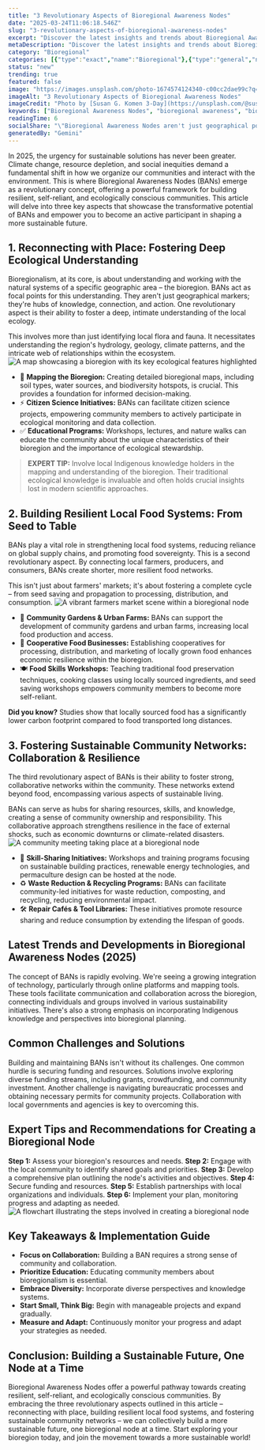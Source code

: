 ```yaml
---
title: "3 Revolutionary Aspects of Bioregional Awareness Nodes"
date: "2025-03-24T11:06:18.546Z"
slug: "3-revolutionary-aspects-of-bioregional-awareness-nodes"
excerpt: "Discover the latest insights and trends about Bioregional Awareness Nodes. This comprehensive guide covers everything you need to know about Bioregional Awareness Nodes in 2025."
metaDescription: "Discover the latest insights and trends about Bioregional Awareness Nodes. This comprehensive guide covers everything you need to know about Bioregional Aw..."
category: "Bioregional"
categories: [{"type":"exact","name":"Bioregional"},{"type":"general","name":"Community Development"},{"type":"medium","name":"Social Networks"},{"type":"specific","name":"Online Mapping"},{"type":"niche","name":"Hyperlocal Forums"}]
status: "new"
trending: true
featured: false
image: "https://images.unsplash.com/photo-1674574124340-c00cc2dae99c?q=85&w=1200&fit=max&fm=webp&auto=compress"
imageAlt: "3 Revolutionary Aspects of Bioregional Awareness Nodes"
imageCredit: "Photo by [Susan G. Komen 3-Day](https://unsplash.com/@susangkomen3day) on Unsplash"
keywords: ["Bioregional Awareness Nodes", "bioregional awareness", "bioregionalism", "bioregional nodes", "local food systems", "sustainable community networks", "bioregional planning", "create bioregional node", "bioregional map", "buy local bioregional products"]
readingTime: 6
socialShare: "\"Bioregional Awareness Nodes aren't just geographical points; they're the beating heart of resilient communities, weaving together ecological understanding, local food systems, and collaborative networks for a sustainable future.\""
generatedBy: "Gemini"
---
```




In 2025, the urgency for sustainable solutions has never been greater.  Climate change, resource depletion, and social inequities demand a fundamental shift in how we organize our communities and interact with the environment.  This is where Bioregional Awareness Nodes (BANs) emerge as a revolutionary concept, offering a powerful framework for building resilient, self-reliant, and ecologically conscious communities.  This article will delve into three key aspects that showcase the transformative potential of BANs and empower you to become an active participant in shaping a more sustainable future.

## 1. Reconnecting with Place: Fostering Deep Ecological Understanding

Bioregionalism, at its core, is about understanding and working *with* the natural systems of a specific geographic area – the bioregion.  BANs act as focal points for this understanding. They aren't just geographical markers; they're hubs of knowledge, connection, and action.  One revolutionary aspect is their ability to foster a deep, intimate understanding of the local ecology.

This involves more than just identifying local flora and fauna. It necessitates understanding the region's hydrology, geology, climate patterns, and the intricate web of relationships within the ecosystem.  ![A map showcasing a bioregion with its key ecological features highlighted](https://images.unsplash.com/photo-1674574124473-e91fdcabaefc?q=85&w=1200&fit=max&fm=webp&auto=compress)

* 🔑 **Mapping the Bioregion:**  Creating detailed bioregional maps, including soil types, water sources, and biodiversity hotspots, is crucial.  This provides a foundation for informed decision-making.
* ⚡ **Citizen Science Initiatives:** BANs can facilitate citizen science projects, empowering community members to actively participate in ecological monitoring and data collection.
* ✅ **Educational Programs:** Workshops, lectures, and nature walks can educate the community about the unique characteristics of their bioregion and the importance of ecological stewardship.

> **EXPERT TIP:**  Involve local Indigenous knowledge holders in the mapping and understanding of the bioregion. Their traditional ecological knowledge is invaluable and often holds crucial insights lost in modern scientific approaches.

## 2. Building Resilient Local Food Systems: From Seed to Table

BANs play a vital role in strengthening local food systems, reducing reliance on global supply chains, and promoting food sovereignty.  This is a second revolutionary aspect.  By connecting local farmers, producers, and consumers, BANs create shorter, more resilient food networks.

This isn't just about farmers' markets; it's about fostering a complete cycle – from seed saving and propagation to processing, distribution, and consumption.  ![A vibrant farmers market scene within a bioregional node](https://images.unsplash.com/photo-1674574124340-c00cc2dae99c?q=85&w=1200&fit=max&fm=webp&auto=compress)

* 🌱 **Community Gardens & Urban Farms:** BANs can support the development of community gardens and urban farms, increasing local food production and access.
* 🍎 **Cooperative Food Businesses:**  Establishing cooperatives for processing, distribution, and marketing of locally grown food enhances economic resilience within the bioregion.
* 🍽️ **Food Skills Workshops:**  Teaching traditional food preservation techniques, cooking classes using locally sourced ingredients, and seed saving workshops empowers community members to become more self-reliant.

**Did you know?**  Studies show that locally sourced food has a significantly lower carbon footprint compared to food transported long distances.

## 3. Fostering Sustainable Community Networks: Collaboration & Resilience

The third revolutionary aspect of BANs is their ability to foster strong, collaborative networks within the community.  These networks extend beyond food, encompassing various aspects of sustainable living.

BANs can serve as hubs for sharing resources, skills, and knowledge, creating a sense of community ownership and responsibility.  This collaborative approach strengthens resilience in the face of external shocks, such as economic downturns or climate-related disasters. ![A community meeting taking place at a bioregional node](https://images.unsplash.com/photo-1674574124976-a56d9052c2f8?q=85&w=1200&fit=max&fm=webp&auto=compress)

* 🤝 **Skill-Sharing Initiatives:**  Workshops and training programs focusing on sustainable building practices, renewable energy technologies, and permaculture design can be hosted at the node.
* ♻️ **Waste Reduction & Recycling Programs:**  BANs can facilitate community-led initiatives for waste reduction, composting, and recycling, reducing environmental impact.
* 🛠️ **Repair Cafés & Tool Libraries:**  These initiatives promote resource sharing and reduce consumption by extending the lifespan of goods.

##  Latest Trends and Developments in Bioregional Awareness Nodes (2025)

The concept of BANs is rapidly evolving. We're seeing a growing integration of technology, particularly through online platforms and mapping tools. These tools facilitate communication and collaboration across the bioregion, connecting individuals and groups involved in various sustainability initiatives.  There's also a strong emphasis on incorporating Indigenous knowledge and perspectives into bioregional planning.

## Common Challenges and Solutions

Building and maintaining BANs isn't without its challenges.  One common hurdle is securing funding and resources.  Solutions involve exploring diverse funding streams, including grants, crowdfunding, and community investment. Another challenge is navigating bureaucratic processes and obtaining necessary permits for community projects.  Collaboration with local governments and agencies is key to overcoming this.

## Expert Tips and Recommendations for Creating a Bioregional Node

**Step 1:**  Assess your bioregion's resources and needs.
**Step 2:**  Engage with the local community to identify shared goals and priorities.
**Step 3:**  Develop a comprehensive plan outlining the node's activities and objectives.
**Step 4:**  Secure funding and resources.
**Step 5:**  Establish partnerships with local organizations and individuals.
**Step 6:**  Implement your plan, monitoring progress and adapting as needed. ![A flowchart illustrating the steps involved in creating a bioregional node](https://images.unsplash.com/photo-1674574124649-778f9afc0e9c?q=85&w=1200&fit=max&fm=webp&auto=compress)

## Key Takeaways & Implementation Guide

* **Focus on Collaboration:**  Building a BAN requires a strong sense of community and collaboration.
* **Prioritize Education:**  Educating community members about bioregionalism is essential.
* **Embrace Diversity:**  Incorporate diverse perspectives and knowledge systems.
* **Start Small, Think Big:**  Begin with manageable projects and expand gradually.
* **Measure and Adapt:**  Continuously monitor your progress and adapt your strategies as needed.

## Conclusion:  Building a Sustainable Future, One Node at a Time

Bioregional Awareness Nodes offer a powerful pathway towards creating resilient, self-reliant, and ecologically conscious communities. By embracing the three revolutionary aspects outlined in this article – reconnecting with place, building resilient local food systems, and fostering sustainable community networks – we can collectively build a more sustainable future, one bioregional node at a time.  Start exploring your bioregion today, and join the movement towards a more sustainable world!

